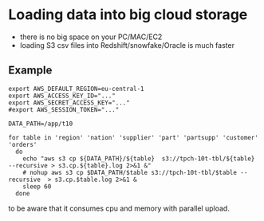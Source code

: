 # Loading data into big cloud storage 
- there is no big space on your PC/MAC/EC2
- loading S3 csv files into Redshift/snowfake/Oracle is much faster

## Example

```shell
export AWS_DEFAULT_REGION=eu-central-1
export AWS_ACCESS_KEY_ID="..."
export AWS_SECRET_ACCESS_KEY="..."
#export AWS_SESSION_TOKEN="..."

DATA_PATH=/app/t10

for table in 'region' 'nation' 'supplier' 'part' 'partsupp' 'customer' 'orders'
  do
    echo "aws s3 cp ${DATA_PATH}/${table}  s3://tpch-10t-tbl/${table} --recursive > s3.cp.${table}.log 2>&1 &"
    # nohup aws s3 cp $DATA_PATH/$table s3://tpch-10t-tbl/$table --recursive  > s3.cp.$table.log 2>&1 &
    sleep 60
  done

```

to be aware that it consumes cpu and memory with parallel upload.